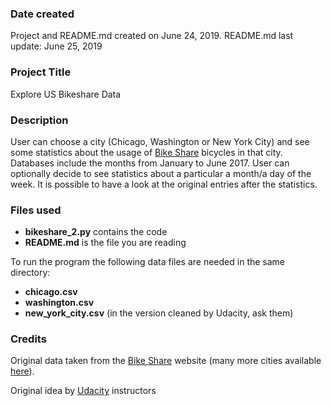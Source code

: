 ### Date created
Project and README.md created on June 24, 2019.
README.md last update: June 25, 2019

### Project Title
Explore US Bikeshare Data

### Description
User can choose a city (Chicago, Washington or New York City) and see some statistics about the usage of [Bike Share](https://www.bikeshare.com) bicycles in that city.
Databases include the months from January to June 2017.
User can optionally decide to see statistics about a particular a month/a day of the week.
It is possible to have a look at the original entries after the statistics.

### Files used
- __bikeshare_2.py__ contains the code
- __README.md__ is the file you are reading

To run the program the following data files are needed in the same directory:
- __chicago.csv__
- __washington.csv__
- __new_york_city.csv__
(in the version cleaned by Udacity, ask them)

### Credits
Original data taken from the [Bike Share](https://www.bikeshare.com) website (many more cities available [here](https://www.bikeshare.com/data/)).

Original idea by [Udacity](https://www.udacity.com) instructors
